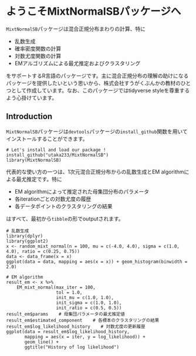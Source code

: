 # ようこそMixtNormalSBパッケージへ
`MixtNormalSB`パッケージは混合正規分布まわりの計算、特に
* 乱数生成
* 確率密度関数の計算
* 対数尤度関数の計算
* EMアルゴリズムによる最尤推定およびクラスタリング

をサポートするR言語のパッケージです。主に混合正規分布の理解の助けになるパッケージを提供したいという思いから、株式会社すうがくぶんかの教材のひとつとして作成しています。なお、このパッケージではtidyverse styleを尊重するよう心掛けています。

## Introduction
`MixtNormalSB`パッケージは`devtools`パッケージの`install_github`関数を用いてインストールすることができます。
```
# Let's install and load our package !
install_github("utaka233/MixtNormalSB")
library(MixtNormalSB)
```
代表的な使い方の一つは、1次元混合正規分布からの乱数生成とEM algorithmによる最尤推定です。特に
* EM algorithmによって推定された母集団分布のパラメータ
* 各iterationごとの対数尤度の履歴
* 各データポイントのクラスタリングの結果

はすべて、最初から`tibble`の形でoutputされます。
```
# 乱数生成
library(dplyr)
library(ggplot2)
x <- random_mixt_normal(n = 100, mu = c(-4.0, 4.0), sigma = c(1.0, 4.0), ratio = c(0.25, 0.75))
data <- data_frame(x = x)
ggplot(data = data, mapping = aes(x = x)) + geom_histogram(binwidth = 2.0)
```
```
# EM algorithm
result_em <- x %>%
    EM_mixt_normal(max_iter = 100,
                   tol = 1.0,
                   init_mu = c(1.0, 1.0),
                   init_sigma = c(1.0, 1.0),
                   init_ratio = c(0.5, 0.5))
result_em$params    # 母集団パラメータの最尤推定値
result_em$estimated_component    # 各標本のクラスタリングの結果
result_em$log_likelihood_history    # 対数尤度の更新履歴
ggplot(data = result_em$log_likelihood_history,
       mapping = aes(x = iter, y = log_likelihood)) +
       geom_line() +
       ggtitle("History of log likelihood")
```

